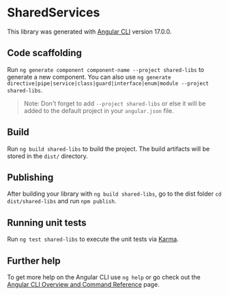 # SharedServices

This library was generated with [Angular CLI](https://github.com/angular/angular-cli) version 17.0.0.

## Code scaffolding

Run `ng generate component component-name --project shared-libs` to generate a new component. You can also use `ng generate directive|pipe|service|class|guard|interface|enum|module --project shared-libs`.
> Note: Don't forget to add `--project shared-libs` or else it will be added to the default project in your `angular.json` file. 

## Build

Run `ng build shared-libs` to build the project. The build artifacts will be stored in the `dist/` directory.

## Publishing

After building your library with `ng build shared-libs`, go to the dist folder `cd dist/shared-libs` and run `npm publish`.

## Running unit tests

Run `ng test shared-libs` to execute the unit tests via [Karma](https://karma-runner.github.io).

## Further help

To get more help on the Angular CLI use `ng help` or go check out the [Angular CLI Overview and Command Reference](https://angular.io/cli) page.
